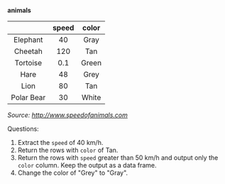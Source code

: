 **animals**

| | speed | color |
|:----:|:----:|:----:|
| Elephant | 40 | Gray |
| Cheetah | 120 | Tan |
| Tortoise | 0.1 | Green |
| Hare | 48 | Grey |
| Lion | 80 | Tan |
| Polar Bear | 30 | White |

*Source: http://www.speedofanimals.com*

Questions:

1. Extract the `speed` of 40 km/h.
2. Return the rows with `color` of Tan.
3. Return the rows with `speed` greater than 50 km/h and output only the `color` column. Keep the output as a data frame.  
4. Change the color of "Grey" to "Gray". 
